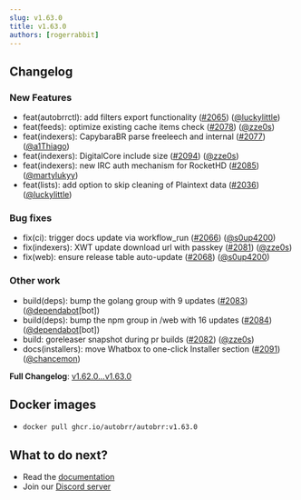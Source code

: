 ```yaml
---
slug: v1.63.0
title: v1.63.0
authors: [rogerrabbit]
---
```

## Changelog

### New Features

* feat(autobrrctl): add filters export functionality ([#2065](https://github.com/autobrr/autobrr/pull/2065)) ([@luckylittle](https://github.com/luckylittle))
* feat(feeds): optimize existing cache items check ([#2078](https://github.com/autobrr/autobrr/pull/2078)) ([@zze0s](https://github.com/zze0s))
* feat(indexers): CapybaraBR parse freeleech and internal ([#2077](https://github.com/autobrr/autobrr/pull/2077)) ([@a1Thiago](https://github.com/a1Thiago))
* feat(indexers): DigitalCore include size ([#2094](https://github.com/autobrr/autobrr/pull/2094)) ([@zze0s](https://github.com/zze0s))
* feat(indexers): new IRC auth mechanism for RocketHD ([#2085](https://github.com/autobrr/autobrr/pull/2085)) ([@martylukyy](https://github.com/martylukyy))
* feat(lists): add option to skip cleaning of Plaintext data ([#2036](https://github.com/autobrr/autobrr/pull/2036)) ([@luckylittle](https://github.com/luckylittle))

### Bug fixes

* fix(ci): trigger docs update via workflow\_run ([#2066](https://github.com/autobrr/autobrr/pull/2066)) ([@s0up4200](https://github.com/s0up4200))
* fix(indexers): XWT update download url with passkey ([#2081](https://github.com/autobrr/autobrr/pull/2081)) ([@zze0s](https://github.com/zze0s))
* fix(web): ensure release table auto-update ([#2068](https://github.com/autobrr/autobrr/pull/2068)) ([@s0up4200](https://github.com/s0up4200))

### Other work

* build(deps): bump the golang group with 9 updates ([#2083](https://github.com/autobrr/autobrr/pull/2083)) ([@dependabot](https://github.com/dependabot)[bot])
* build(deps): bump the npm group in /web with 16 updates ([#2084](https://github.com/autobrr/autobrr/pull/2084)) ([@dependabot](https://github.com/dependabot)[bot])
* build: goreleaser snapshot during pr builds ([#2082](https://github.com/autobrr/autobrr/pull/2082)) ([@zze0s](https://github.com/zze0s))
* docs(installers): move Whatbox to one-click Installer section ([#2091](https://github.com/autobrr/autobrr/pull/2091)) ([@chancemon](https://github.com/chancemon))

**Full Changelog**: [v1.62.0...v1.63.0](https://github.com/autobrr/autobrr/compare/v1.62.0...v1.63.0)

## Docker images

* `docker pull ghcr.io/autobrr/autobrr:v1.63.0`

## What to do next?

* Read the [documentation](https://autobrr.com)
* Join our [Discord server](https://discord.gg/WQ2eUycxyT)